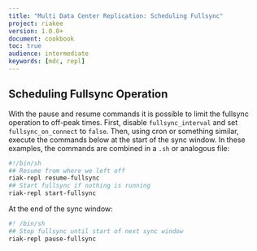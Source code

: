 ```yaml
---
title: "Multi Data Center Replication: Scheduling Fullsync"
project: riakee
version: 1.0.0+
document: cookbook
toc: true
audience: intermediate
keywords: [mdc, repl]
---
```


## Scheduling Fullsync Operation
With the pause and resume commands it is possible to limit the fullsync operation to off-peak times. First, disable `fullsync_interval` and set `fullsync_on_connect` to `false`. Then, using cron or something similar, execute the commands below at the start of the sync window. In these examples, the commands are combined in a `.sh` or analogous file:

```bash
#!/bin/sh
## Resume from where we left off
riak-repl resume-fullsync
## Start fullsync if nothing is running
riak-repl start-fullsync
```

At the end of the sync window:

```bash
#! /bin/sh
## Stop fullsync until start of next sync window
riak-repl pause-fullsync
```